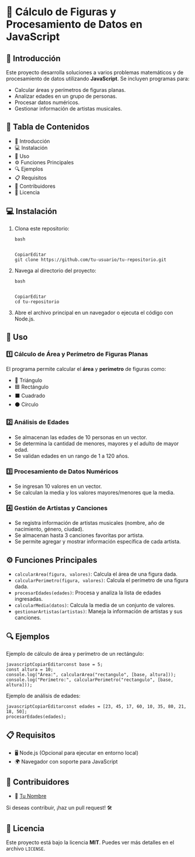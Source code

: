 # 🎯 Cálculo de Figuras y Procesamiento de Datos en JavaScript

## 📌 Introducción

Este proyecto desarrolla soluciones a varios problemas matemáticos y de procesamiento de datos utilizando **JavaScript**. Se incluyen programas para:

- Calcular áreas y perímetros de figuras planas.
- Analizar edades en un grupo de personas.
- Procesar datos numéricos.
- Gestionar información de artistas musicales.

## 📑 Tabla de Contenidos

- 📌 Introducción
- 💻 Instalación
- 🚀 Uso
- ⚙️ Funciones Principales
- 🔍 Ejemplos
- 📋 Requisitos
- 👥 Contribuidores
- 📜 Licencia

## 💻 Instalación

1. Clona este repositorio:

   ```
   bash
   
   
   CopiarEditar
   git clone https://github.com/tu-usuario/tu-repositorio.git
   ```

2. Navega al directorio del proyecto:

   ```
   bash
   
   
   CopiarEditar
   cd tu-repositorio
   ```

3. Abre el archivo principal en un navegador o ejecuta el código con Node.js.

## 🚀 Uso

### 1️⃣ Cálculo de Área y Perímetro de Figuras Planas

El programa permite calcular el **área** y **perímetro** de figuras como:

- 🔺 Triángulo
- 🟦 Rectángulo
- ⬛ Cuadrado
- ⚫ Círculo

### 2️⃣ Análisis de Edades

- Se almacenan las edades de 10 personas en un vector.
- Se determina la cantidad de menores, mayores y el adulto de mayor edad.
- Se validan edades en un rango de 1 a 120 años.

### 3️⃣ Procesamiento de Datos Numéricos

- Se ingresan 10 valores en un vector.
- Se calculan la media y los valores mayores/menores que la media.

### 4️⃣ Gestión de Artistas y Canciones

- Se registra información de artistas musicales (nombre, año de nacimiento, género, ciudad).
- Se almacenan hasta 3 canciones favoritas por artista.
- Se permite agregar y mostrar información específica de cada artista.

## ⚙️ Funciones Principales

- `calcularArea(figura, valores)`: Calcula el área de una figura dada.
- `calcularPerimetro(figura, valores)`: Calcula el perímetro de una figura dada.
- `procesarEdades(edades)`: Procesa y analiza la lista de edades ingresadas.
- `calcularMedia(datos)`: Calcula la media de un conjunto de valores.
- `gestionarArtistas(artistas)`: Maneja la información de artistas y sus canciones.

## 🔍 Ejemplos

Ejemplo de cálculo de área y perímetro de un rectángulo:

```
javascriptCopiarEditarconst base = 5;
const altura = 10;
console.log("Área:", calcularArea("rectangulo", [base, altura]));
console.log("Perímetro:", calcularPerimetro("rectangulo", [base, altura]));
```

Ejemplo de análisis de edades:

```
javascriptCopiarEditarconst edades = [23, 45, 17, 60, 10, 35, 80, 21, 18, 50];
procesarEdades(edades);
```

## 📋 Requisitos

- 🖥️ Node.js (Opcional para ejecutar en entorno local)
- 🌍 Navegador con soporte para JavaScript

## 👥 Contribuidores

- 🚀 [Tu Nombre](https://github.com/tu-usuario)

Si deseas contribuir, ¡haz un pull request! 🛠️

## 📜 Licencia

Este proyecto está bajo la licencia **MIT**. Puedes ver más detalles en el archivo `LICENSE`.